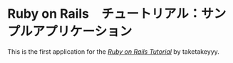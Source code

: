 # Ruby on Rails　チュートリアル：サンプルアプリケーション

This is the first application for the
[*Ruby on Rails Tutorial*](http://railstutorial.jp/)
by taketakeyyy.